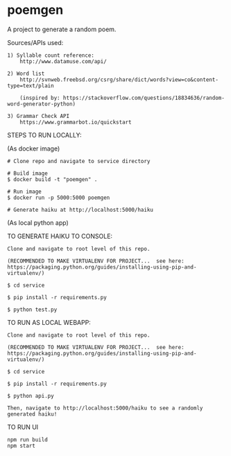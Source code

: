 # poemgen
A project to generate a random poem.

Sources/APIs used:

	1) Syllable count reference:
		http://www.datamuse.com/api/
		
	2) Word list
		http://svnweb.freebsd.org/csrg/share/dict/words?view=co&content-type=text/plain

		(inspired by: https://stackoverflow.com/questions/18834636/random-word-generator-python)
		
	3) Grammar Check API
		https://www.grammarbot.io/quickstart


STEPS TO RUN LOCALLY:

(As docker image)

	# Clone repo and navigate to service directory 

	# Build image
	$ docker build -t "poemgen" .

	# Run image
	$ docker run -p 5000:5000 poemgen

	# Generate haiku at http://localhost:5000/haiku



(As local python app)

TO GENERATE HAIKU TO CONSOLE:

	Clone and navigate to root level of this repo.

	(RECOMMENDED TO MAKE VIRTUALENV FOR PROJECT...  see here: https://packaging.python.org/guides/installing-using-pip-and-virtualenv/)

	$ cd service

	$ pip install -r requirements.py

	$ python test.py

TO RUN AS LOCAL WEBAPP:

	Clone and navigate to root level of this repo.

	(RECOMMENDED TO MAKE VIRTUALENV FOR PROJECT...  see here: https://packaging.python.org/guides/installing-using-pip-and-virtualenv/)

	$ cd service

	$ pip install -r requirements.py

	$ python api.py

	Then, navigate to http://localhost:5000/haiku to see a randomly generated haiku!


TO RUN UI

	npm run build 
	npm start
